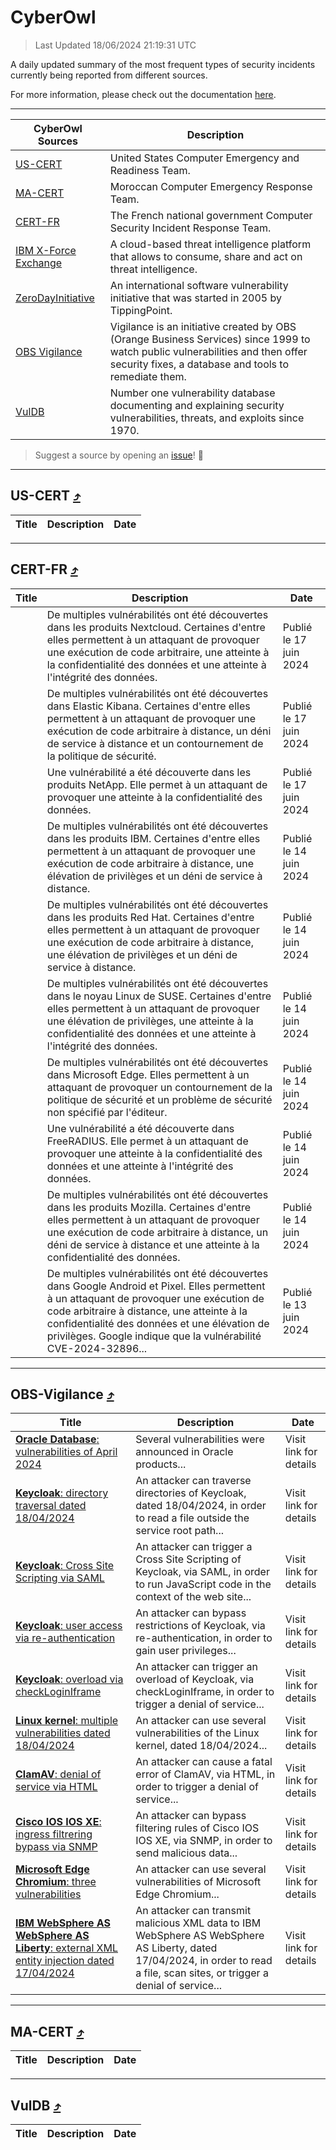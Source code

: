 
 <div id='top'></div>

# CyberOwl

 > Last Updated 18/06/2024 21:19:31 UTC
 
 A daily updated summary of the most frequent types of security incidents currently being reported from different sources.
 
 For more information, please check out the documentation [here](./docs/README.md).
 
 ---
 |CyberOwl Sources|Description|
 |---|---|
 |[US-CERT](#us-cert-arrow_heading_up)|United States Computer Emergency and Readiness Team.|
 |[MA-CERT](#ma-cert-arrow_heading_up)|Moroccan Computer Emergency Response Team.|
 |[CERT-FR](#cert-fr-arrow_heading_up)|The French national government Computer Security Incident Response Team.|
 |[IBM X-Force Exchange](#ibmcloud-arrow_heading_up)|A cloud-based threat intelligence platform that allows to consume, share and act on threat intelligence.|
 |[ZeroDayInitiative](#zerodayinitiative-arrow_heading_up)|An international software vulnerability initiative that was started in 2005 by TippingPoint.|
 |[OBS Vigilance](#obs-vigilance-arrow_heading_up)|Vigilance is an initiative created by OBS (Orange Business Services) since 1999 to watch public vulnerabilities and then offer security fixes, a database and tools to remediate them.|
 |[VulDB](#vuldb-arrow_heading_up)|Number one vulnerability database documenting and explaining security vulnerabilities, threats, and exploits since 1970.|
 
 > Suggest a source by opening an [issue](https://github.com/karimhabush/cyberowl/issues)! :raised_hands:
 ---

## US-CERT [:arrow_heading_up:](#cyberowl)

 |Title|Description|Date|
 |---|---|---|
 
 ---

## CERT-FR [:arrow_heading_up:](#cyberowl)

 |Title|Description|Date|
 |---|---|---|
 |[](https://www.cert.ssi.gouv.fr/avis/CERTFR-2024-AVI-0501/)|De multiples vulnérabilités ont été découvertes dans les produits Nextcloud. Certaines d'entre elles permettent à un attaquant de provoquer une exécution de code arbitraire, une atteinte à la confidentialité des données et une atteinte à l'intégrité des données.|Publié le 17 juin 2024|
 |[](https://www.cert.ssi.gouv.fr/avis/CERTFR-2024-AVI-0500/)|De multiples vulnérabilités ont été découvertes dans Elastic Kibana. Certaines d'entre elles permettent à un attaquant de provoquer une exécution de code arbitraire à distance, un déni de service à distance et un contournement de la politique de sécurité.|Publié le 17 juin 2024|
 |[](https://www.cert.ssi.gouv.fr/avis/CERTFR-2024-AVI-0499/)|Une vulnérabilité a été découverte dans les produits NetApp. Elle permet à un attaquant de provoquer une atteinte à la confidentialité des données.|Publié le 17 juin 2024|
 |[](https://www.cert.ssi.gouv.fr/avis/CERTFR-2024-AVI-0498/)|De multiples vulnérabilités ont été découvertes dans les produits IBM. Certaines d'entre elles permettent à un attaquant de provoquer une exécution de code arbitraire à distance, une élévation de privilèges et un déni de service à distance.|Publié le 14 juin 2024|
 |[](https://www.cert.ssi.gouv.fr/avis/CERTFR-2024-AVI-0497/)|De multiples vulnérabilités ont été découvertes dans les produits Red Hat. Certaines d'entre elles permettent à un attaquant de provoquer une exécution de code arbitraire à distance, une élévation de privilèges et un déni de service à distance.|Publié le 14 juin 2024|
 |[](https://www.cert.ssi.gouv.fr/avis/CERTFR-2024-AVI-0496/)|De multiples vulnérabilités ont été découvertes dans le noyau Linux de SUSE. Certaines d'entre elles permettent à un attaquant de provoquer une élévation de privilèges, une atteinte à la confidentialité des données et une atteinte à l'intégrité des données.|Publié le 14 juin 2024|
 |[](https://www.cert.ssi.gouv.fr/avis/CERTFR-2024-AVI-0495/)|De multiples vulnérabilités ont été découvertes dans Microsoft Edge. Elles permettent à un attaquant de provoquer un contournement de la politique de sécurité et un problème de sécurité non spécifié par l'éditeur.|Publié le 14 juin 2024|
 |[](https://www.cert.ssi.gouv.fr/avis/CERTFR-2024-AVI-0494/)|Une vulnérabilité a été découverte dans FreeRADIUS. Elle permet à un attaquant de provoquer une atteinte à la confidentialité des données et une atteinte à l'intégrité des données.|Publié le 14 juin 2024|
 |[](https://www.cert.ssi.gouv.fr/avis/CERTFR-2024-AVI-0493/)|De multiples vulnérabilités ont été découvertes dans les produits Mozilla. Certaines d'entre elles permettent à un attaquant de provoquer une exécution de code arbitraire à distance, un déni de service à distance et une atteinte à la confidentialité des données.|Publié le 14 juin 2024|
 |[](https://www.cert.ssi.gouv.fr/avis/CERTFR-2024-AVI-0492/)|De multiples vulnérabilités ont été découvertes dans Google Android et Pixel. Elles permettent à un attaquant de provoquer une exécution de code arbitraire à distance, une atteinte à la confidentialité des données et une élévation de privilèges. Google indique que la vulnérabilité CVE-2024-32896...|Publié le 13 juin 2024|
 
 ---

## OBS-Vigilance [:arrow_heading_up:](#cyberowl)

 |Title|Description|Date|
 |---|---|---|
 |[<a href="https://vigilance.fr/vulnerability/Oracle-Database-vulnerabilities-of-April-2024-44102" class="noirorange"><b>Oracle Database</b>: vulnerabilities of April 2024</a>](https://vigilance.fr/vulnerability/Oracle-Database-vulnerabilities-of-April-2024-44102)|Several vulnerabilities were announced in Oracle products...|Visit link for details|
 |[<a href="https://vigilance.fr/vulnerability/Keycloak-directory-traversal-dated-18-04-2024-44098" class="noirorange"><b>Keycloak</b>: directory traversal dated 18/04/2024</a>](https://vigilance.fr/vulnerability/Keycloak-directory-traversal-dated-18-04-2024-44098)|An attacker can traverse directories of Keycloak, dated 18/04/2024, in order to read a file outside the service root path...|Visit link for details|
 |[<a href="https://vigilance.fr/vulnerability/Keycloak-Cross-Site-Scripting-via-SAML-44097" class="noirorange"><b>Keycloak</b>: Cross Site Scripting via SAML</a>](https://vigilance.fr/vulnerability/Keycloak-Cross-Site-Scripting-via-SAML-44097)|An attacker can trigger a Cross Site Scripting of Keycloak, via SAML, in order to run JavaScript code in the context of the web site...|Visit link for details|
 |[<a href="https://vigilance.fr/vulnerability/Keycloak-user-access-via-re-authentication-44095" class="noirorange"><b>Keycloak</b>: user access via re-authentication</a>](https://vigilance.fr/vulnerability/Keycloak-user-access-via-re-authentication-44095)|An attacker can bypass restrictions of Keycloak, via re-authentication, in order to gain user privileges...|Visit link for details|
 |[<a href="https://vigilance.fr/vulnerability/Keycloak-overload-via-checkLoginIframe-44092" class="noirorange"><b>Keycloak</b>: overload via checkLoginIframe</a>](https://vigilance.fr/vulnerability/Keycloak-overload-via-checkLoginIframe-44092)|An attacker can trigger an overload of Keycloak, via checkLoginIframe, in order to trigger a denial of service...|Visit link for details|
 |[<a href="https://vigilance.fr/vulnerability/Linux-kernel-multiple-vulnerabilities-dated-18-04-2024-44090" class="noirorange"><b>Linux kernel</b>: multiple vulnerabilities dated 18/04/2024</a>](https://vigilance.fr/vulnerability/Linux-kernel-multiple-vulnerabilities-dated-18-04-2024-44090)|An attacker can use several vulnerabilities of the Linux kernel, dated 18/04/2024...|Visit link for details|
 |[<a href="https://vigilance.fr/vulnerability/ClamAV-denial-of-service-via-HTML-44089" class="noirorange"><b>ClamAV</b>: denial of service via HTML</a>](https://vigilance.fr/vulnerability/ClamAV-denial-of-service-via-HTML-44089)|An attacker can cause a fatal error of ClamAV, via HTML, in order to trigger a denial of service...|Visit link for details|
 |[<a href="https://vigilance.fr/vulnerability/Cisco-IOS-IOS-XE-ingress-filtrering-bypass-via-SNMP-44088" class="noirorange"><b>Cisco IOS  IOS XE</b>: ingress filtrering bypass via SNMP</a>](https://vigilance.fr/vulnerability/Cisco-IOS-IOS-XE-ingress-filtrering-bypass-via-SNMP-44088)|An attacker can bypass filtering rules of Cisco IOS  IOS XE, via SNMP, in order to send malicious data...|Visit link for details|
 |[<a href="https://vigilance.fr/vulnerability/Microsoft-Edge-Chromium-three-vulnerabilities-42310" class="noirorange"><b>Microsoft Edge Chromium</b>: three vulnerabilities</a>](https://vigilance.fr/vulnerability/Microsoft-Edge-Chromium-three-vulnerabilities-42310)|An attacker can use several vulnerabilities of Microsoft Edge Chromium...|Visit link for details|
 |[<a href="https://vigilance.fr/vulnerability/IBM-WebSphere-AS-WebSphere-AS-Liberty-external-XML-entity-injection-dated-17-04-2024-44083" class="noirorange"><b>IBM WebSphere AS  WebSphere AS Liberty</b>: external XML entity injection dated 17/04/2024</a>](https://vigilance.fr/vulnerability/IBM-WebSphere-AS-WebSphere-AS-Liberty-external-XML-entity-injection-dated-17-04-2024-44083)|An attacker can transmit malicious XML data to IBM WebSphere AS  WebSphere AS Liberty, dated 17/04/2024, in order to read a file, scan sites, or trigger a denial of service...|Visit link for details|
 
 ---

## MA-CERT [:arrow_heading_up:](#cyberowl)

 |Title|Description|Date|
 |---|---|---|
 
 ---

## VulDB [:arrow_heading_up:](#cyberowl)

 |Title|Description|Date|
 |---|---|---|
 